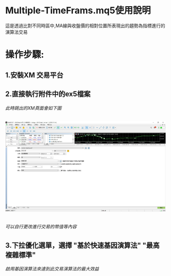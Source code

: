 Multiple-TimeFrams.mq5使用說明
==================

這是透過比對不同時區中,MA線與收盤價的相對位置所表現出的趨勢為指標進行的演算法交易

操作步驟:
================

## 1.安裝XM 交易平台 ##
## 2.直接執行附件中的ex5檔案 ##
  ###### 此時跳出的XM頁面會如下圖 ######
  ###### ![image](https://github.com/worldstar/MT5-MultiTimeFrame-MA-TDI-Dashboard/blob/main/multiple-timefram/%E7%AF%84%E4%BE%8B%E5%9C%96%E7%89%87.jpg) ######
  ###### 可以自行更改進行交易的幣值等內容 ######
## 3.下拉優化選單，選擇 "基於快速基因演算法" "最高複雜標準" ##
###### 啟用基因演算法來達到此交易演算法的最大效益 
